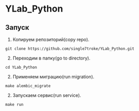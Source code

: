 # YLab_Python

## Запуск
1. Копируем репозиторий(copy repo).
```shell
git clone https://github.com/single7troke/YLab_Python.git
```
2. Переходим в папку(go to directory).
```shell
cd YLab_Python
```
2. Применяем миграцию(run migration).
```shell
make alembic_migrate
```
2. Запускаем сервис(run service).
```shell
make run
```
